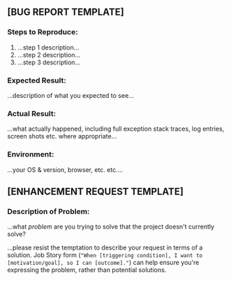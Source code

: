 ## [BUG REPORT TEMPLATE]

### Steps to Reproduce:
 1. ...step 1 description...
 2. ...step 2 description...
 3. ...step 3 description...

### Expected Result:
...description of what you expected to see...

### Actual Result:
...what actually happened, including full exception stack traces, log entries, screen shots etc. where appropriate...

### Environment:
...your OS & version, browser, etc. etc....

## [ENHANCEMENT REQUEST TEMPLATE]
### Description of Problem:
...what *problem* are you trying to solve that the project doesn't currently solve?

...please resist the temptation to describe your request in terms of a solution.  Job Story form (`"When [triggering condition], I want to [motivation/goal], so I can [outcome]."`) can help ensure you're expressing the problem, rather than potential solutions.
